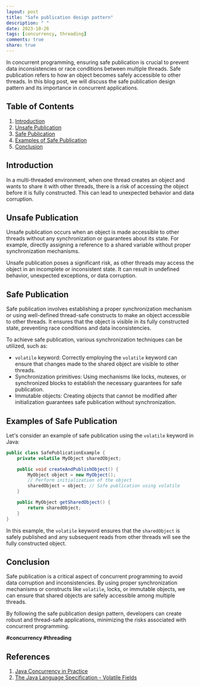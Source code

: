 ```yaml
---
layout: post
title: "Safe publication design pattern"
description: " "
date: 2023-10-26
tags: [concurrency, threading]
comments: true
share: true
---
```


In concurrent programming, ensuring safe publication is crucial to prevent data inconsistencies or race conditions between multiple threads. Safe publication refers to how an object becomes safely accessible to other threads. In this blog post, we will discuss the safe publication design pattern and its importance in concurrent applications.

## Table of Contents
1. [Introduction](#introduction)
2. [Unsafe Publication](#unsafe-publication)
3. [Safe Publication](#safe-publication)
4. [Examples of Safe Publication](#examples-of-safe-publication)
5. [Conclusion](#conclusion)

## Introduction
In a multi-threaded environment, when one thread creates an object and wants to share it with other threads, there is a risk of accessing the object before it is fully constructed. This can lead to unexpected behavior and data corruption.

## Unsafe Publication
Unsafe publication occurs when an object is made accessible to other threads without any synchronization or guarantees about its state. For example, directly assigning a reference to a shared variable without proper synchronization mechanisms.

Unsafe publication poses a significant risk, as other threads may access the object in an incomplete or inconsistent state. It can result in undefined behavior, unexpected exceptions, or data corruption.

## Safe Publication
Safe publication involves establishing a proper synchronization mechanism or using well-defined thread-safe constructs to make an object accessible to other threads. It ensures that the object is visible in its fully constructed state, preventing race conditions and data inconsistencies.

To achieve safe publication, various synchronization techniques can be utilized, such as:
- `volatile` keyword: Correctly employing the `volatile` keyword can ensure that changes made to the shared object are visible to other threads.
- Synchronization primitives: Using mechanisms like locks, mutexes, or synchronized blocks to establish the necessary guarantees for safe publication.
- Immutable objects: Creating objects that cannot be modified after initialization guarantees safe publication without synchronization.

## Examples of Safe Publication
Let's consider an example of safe publication using the `volatile` keyword in Java:

```java
public class SafePublicationExample {
    private volatile MyObject sharedObject;

    public void createAndPublishObject() {
        MyObject object = new MyObject();
        // Perform initialization of the object
        sharedObject = object; // Safe publication using volatile
    }

    public MyObject getSharedObject() {
        return sharedObject;
    }
}
```

In this example, the `volatile` keyword ensures that the `sharedObject` is safely published and any subsequent reads from other threads will see the fully constructed object.

## Conclusion
Safe publication is a critical aspect of concurrent programming to avoid data corruption and inconsistencies. By using proper synchronization mechanisms or constructs like `volatile`, locks, or immutable objects, we can ensure that shared objects are safely accessible among multiple threads.

By following the safe publication design pattern, developers can create robust and thread-safe applications, minimizing the risks associated with concurrent programming.

**#concurrency #threading**

## References
1. [Java Concurrency in Practice](https://jcip.net/)
2. [The Java Language Specification - Volatile Fields](https://docs.oracle.com/javase/specs/jls/se11/html/jls-8.html#jls-8.3.1.4)